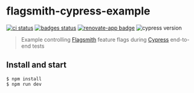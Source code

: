 # flagsmith-cypress-example
[![ci status][ci image]][ci url] [![badges status][badges image]][badges url]
[![renovate-app badge][renovate-badge]][renovate-app] ![cypress version](https://img.shields.io/badge/cypress-7.7.0-brightgreen)
> Example controlling [Flagsmith](https://flagsmith.com/) feature flags during [Cypress](https://www.cypress.io) end-to-end tests

## Install and start

```shell
$ npm install
$ npm run dev
```

[renovate-badge]: https://img.shields.io/badge/renovate-app-blue.svg
[renovate-app]: https://renovateapp.com/
[ci image]: https://github.com/bahmutov/flagsmith-cypress-example/workflows/ci/badge.svg?branch=main
[ci url]: https://github.com/bahmutov/flagsmith-cypress-example/actions
[badges image]: https://github.com/bahmutov/flagsmith-cypress-example/workflows/badges/badge.svg?branch=main
[badges url]: https://github.com/bahmutov/flagsmith-cypress-example/actions
